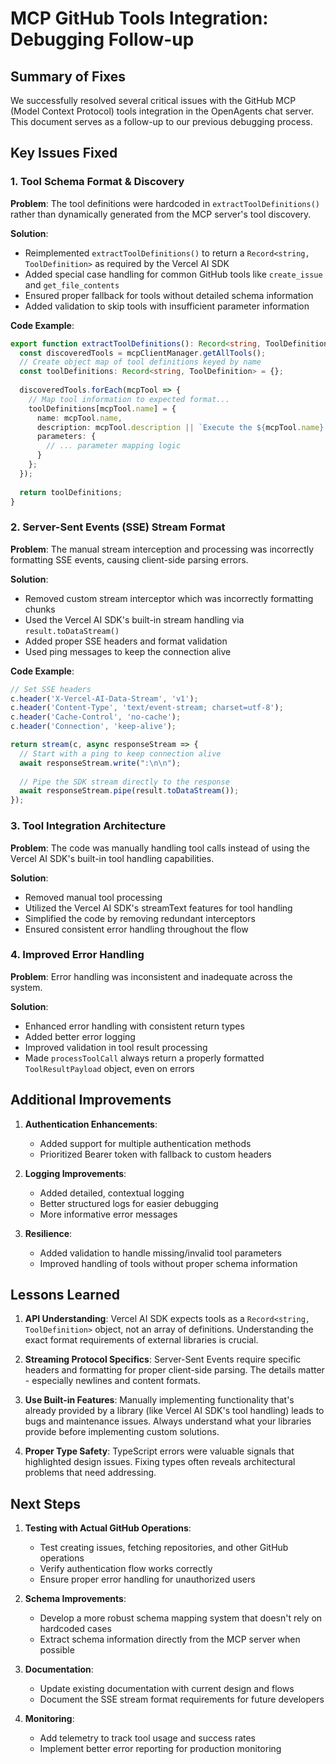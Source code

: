 # MCP GitHub Tools Integration: Debugging Follow-up

## Summary of Fixes

We successfully resolved several critical issues with the GitHub MCP (Model Context Protocol) tools integration in the OpenAgents chat server. This document serves as a follow-up to our previous debugging process.

## Key Issues Fixed

### 1. Tool Schema Format & Discovery

**Problem**: The tool definitions were hardcoded in `extractToolDefinitions()` rather than dynamically generated from the MCP server's tool discovery.

**Solution**:
- Reimplemented `extractToolDefinitions()` to return a `Record<string, ToolDefinition>` as required by the Vercel AI SDK
- Added special case handling for common GitHub tools like `create_issue` and `get_file_contents`
- Ensured proper fallback for tools without detailed schema information
- Added validation to skip tools with insufficient parameter information

**Code Example**:
```typescript
export function extractToolDefinitions(): Record<string, ToolDefinition> {
  const discoveredTools = mcpClientManager.getAllTools();
  // Create object map of tool definitions keyed by name
  const toolDefinitions: Record<string, ToolDefinition> = {};
  
  discoveredTools.forEach(mcpTool => {
    // Map tool information to expected format...
    toolDefinitions[mcpTool.name] = {
      name: mcpTool.name,
      description: mcpTool.description || `Execute the ${mcpTool.name} tool.`,
      parameters: {
        // ... parameter mapping logic
      }
    };
  });
  
  return toolDefinitions;
}
```

### 2. Server-Sent Events (SSE) Stream Format

**Problem**: The manual stream interception and processing was incorrectly formatting SSE events, causing client-side parsing errors.

**Solution**: 
- Removed custom stream interceptor which was incorrectly formatting chunks
- Used the Vercel AI SDK's built-in stream handling via `result.toDataStream()`
- Added proper SSE headers and format validation
- Used ping messages to keep the connection alive

**Code Example**:
```typescript
// Set SSE headers
c.header('X-Vercel-AI-Data-Stream', 'v1');
c.header('Content-Type', 'text/event-stream; charset=utf-8');
c.header('Cache-Control', 'no-cache');
c.header('Connection', 'keep-alive');

return stream(c, async responseStream => {
  // Start with a ping to keep connection alive
  await responseStream.write(":\n\n");
  
  // Pipe the SDK stream directly to the response
  await responseStream.pipe(result.toDataStream());
});
```

### 3. Tool Integration Architecture

**Problem**: The code was manually handling tool calls instead of using the Vercel AI SDK's built-in tool handling capabilities.

**Solution**:
- Removed manual tool processing
- Utilized the Vercel AI SDK's streamText features for tool handling
- Simplified the code by removing redundant interceptors
- Ensured consistent error handling throughout the flow

### 4. Improved Error Handling

**Problem**: Error handling was inconsistent and inadequate across the system.

**Solution**:
- Enhanced error handling with consistent return types
- Added better error logging
- Improved validation in tool result processing
- Made `processToolCall` always return a properly formatted `ToolResultPayload` object, even on errors

## Additional Improvements

1. **Authentication Enhancements**:
   - Added support for multiple authentication methods
   - Prioritized Bearer token with fallback to custom headers

2. **Logging Improvements**:
   - Added detailed, contextual logging
   - Better structured logs for easier debugging
   - More informative error messages 

3. **Resilience**:
   - Added validation to handle missing/invalid tool parameters
   - Improved handling of tools without proper schema information

## Lessons Learned

1. **API Understanding**: Vercel AI SDK expects tools as a `Record<string, ToolDefinition>` object, not an array of definitions. Understanding the exact format requirements of external libraries is crucial.

2. **Streaming Protocol Specifics**: Server-Sent Events require specific headers and formatting for proper client-side parsing. The details matter - especially newlines and content formats.

3. **Use Built-in Features**: Manually implementing functionality that's already provided by a library (like Vercel AI SDK's tool handling) leads to bugs and maintenance issues. Always understand what your libraries provide before implementing custom solutions.

4. **Proper Type Safety**: TypeScript errors were valuable signals that highlighted design issues. Fixing types often reveals architectural problems that need addressing.

## Next Steps

1. **Testing with Actual GitHub Operations**:
   - Test creating issues, fetching repositories, and other GitHub operations
   - Verify authentication flow works correctly
   - Ensure proper error handling for unauthorized users

2. **Schema Improvements**:
   - Develop a more robust schema mapping system that doesn't rely on hardcoded cases
   - Extract schema information directly from the MCP server when possible

3. **Documentation**:
   - Update existing documentation with current design and flows
   - Document the SSE stream format requirements for future developers

4. **Monitoring**:
   - Add telemetry to track tool usage and success rates
   - Implement better error reporting for production monitoring
